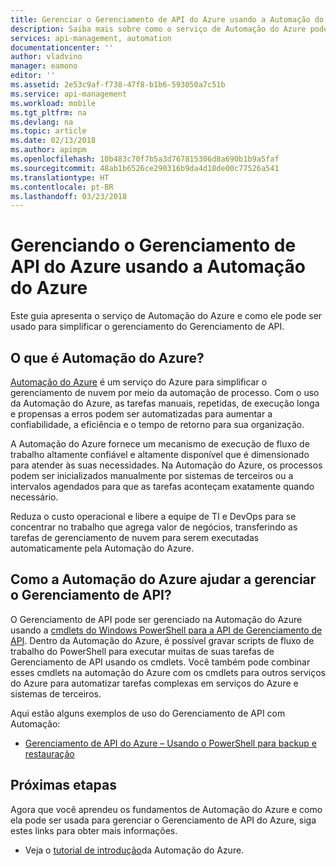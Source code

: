```yaml
---
title: Gerenciar o Gerenciamento de API do Azure usando a Automação do Azure
description: Saiba mais sobre como o serviço de Automação do Azure pode ser usado para gerenciar o Gerenciamento de API do Azure.
services: api-management, automation
documentationcenter: ''
author: vladvino
manager: eamono
editor: ''
ms.assetid: 2e53c9af-f738-47f8-b1b6-593050a7c51b
ms.service: api-management
ms.workload: mobile
ms.tgt_pltfrm: na
ms.devlang: na
ms.topic: article
ms.date: 02/13/2018
ms.author: apimpm
ms.openlocfilehash: 10b483c70f7b5a3d767815306d8a690b1b9a5faf
ms.sourcegitcommit: 48ab1b6526ce290316b9da4d18de00c77526a541
ms.translationtype: HT
ms.contentlocale: pt-BR
ms.lasthandoff: 03/23/2018
---
```

# <a name="managing-azure-api-management-using-azure-automation"></a>Gerenciando o Gerenciamento de API do Azure usando a Automação do Azure
Este guia apresenta o serviço de Automação do Azure e como ele pode ser usado para simplificar o gerenciamento do Gerenciamento de API.

## <a name="what-is-azure-automation"></a>O que é Automação do Azure?
[Automação do Azure](https://azure.microsoft.com/services/automation/) é um serviço do Azure para simplificar o gerenciamento de nuvem por meio da automação de processo. Com o uso da Automação do Azure, as tarefas manuais, repetidas, de execução longa e propensas a erros podem ser automatizadas para aumentar a confiabilidade, a eficiência e o tempo de retorno para sua organização.

A Automação do Azure fornece um mecanismo de execução de fluxo de trabalho altamente confiável e altamente disponível que é dimensionado para atender às suas necessidades. Na Automação do Azure, os processos podem ser inicializados manualmente por sistemas de terceiros ou a intervalos agendados para que as tarefas aconteçam exatamente quando necessário.

Reduza o custo operacional e libere a equipe de TI e DevOps para se concentrar no trabalho que agrega valor de negócios, transferindo as tarefas de gerenciamento de nuvem para serem executadas automaticamente pela Automação do Azure.

## <a name="how-can-azure-automation-help-manage-azure-api-management"></a>Como a Automação do Azure ajudar a gerenciar o Gerenciamento de API?
O Gerenciamento de API pode ser gerenciado na Automação do Azure usando a [cmdlets do Windows PowerShell para a API de Gerenciamento de API](https://docs.microsoft.com/powershell/module/azurerm.apimanagement/?view=azurermps-5.5.0#api_management/). Dentro da Automação do Azure, é possível gravar scripts de fluxo de trabalho do PowerShell para executar muitas de suas tarefas de Gerenciamento de API usando os cmdlets. Você também pode combinar esses cmdlets na automação do Azure com os cmdlets para outros serviços do Azure para automatizar tarefas complexas em serviços do Azure e sistemas de terceiros.

Aqui estão alguns exemplos de uso do Gerenciamento de API com Automação:

* [Gerenciamento de API do Azure – Usando o PowerShell para backup e restauração](https://blogs.msdn.microsoft.com/katriend/2015/10/02/azure-api-management-using-powershell-for-backup-and-restore/)

## <a name="next-steps"></a>Próximas etapas
Agora que você aprendeu os fundamentos de Automação do Azure e como ela pode ser usada para gerenciar o Gerenciamento de API do Azure, siga estes links para obter mais informações.

* Veja o [tutorial de introdução](../automation/automation-first-runbook-graphical.md)da Automação do Azure.

